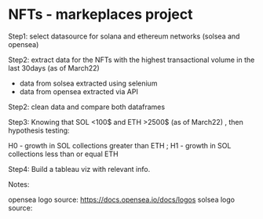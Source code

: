 # NFTs - markeplaces project

Step1:
select datasource for solana and ethereum networks (solsea and opensea)

Step2: 
extract data for the NFTs with the highest transactional volume in the last 30days (as of March22)

- data from solsea extracted using selenium
- data from opensea extracted via API

Step2: 
clean data and compare both dataframes

Step3:
Knowing that SOL <100$ and ETH >2500$ (as of March22) , then hypothesis testing:

  H0 - growth in SOL collections greater than ETH ; 
  H1 - growth in SOL collections less than or equal ETH

Step4:
Build a tableau viz with relevant info. 

Notes: 

opensea logo source: https://docs.opensea.io/docs/logos
solsea logo source: 

